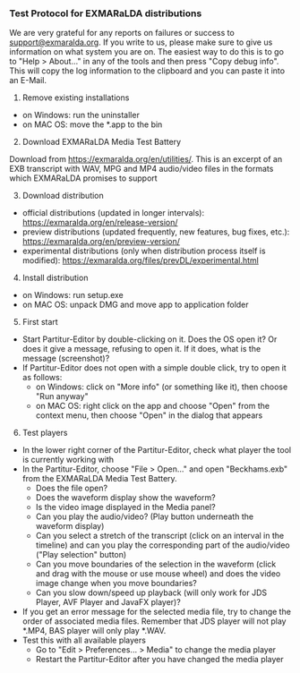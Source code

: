 ### Test Protocol for EXMARaLDA distributions

We are very grateful for any reports on failures or success to support@exmaralda.org. 
If you write to us, please make sure to give us information on what system you are on. The easiest way to do this is to go to "Help > About..." in any of the tools and then press "Copy debug info". This will copy the log information to the clipboard and you can paste it into an E-Mail.

1. Remove existing installations

- on Windows: run the uninstaller
- on MAC OS: move the *.app to the bin


2. Download EXMARaLDA Media Test Battery

Download from https://exmaralda.org/en/utilities/. This is an excerpt of an EXB transcript with WAV, MPG and MP4 audio/video files in the formats which EXMARaLDA promises to support


3. Download distribution

- official distributions (updated in longer intervals): https://exmaralda.org/en/release-version/
- preview distributions (updated frequently, new features, bug fixes, etc.): https://exmaralda.org/en/preview-version/
- experimental distributions (only when distribution process itself is modified): https://exmaralda.org/files/prevDL/experimental.html

4. Install distribution

- on Windows: run setup.exe
- on MAC OS: unpack DMG and move app to application folder

5. First start

- Start Partitur-Editor by double-clicking on it. Does the OS open it? Or does it give a message, refusing to open it. If it does, what is the message (screenshot)?
- If Partitur-Editor does not open with a simple double click, try to open it as follows:
  - on Windows: click on "More info" (or something like it), then choose "Run anyway"
  - on MAC OS: right click on the app and choose "Open" from the context menu, then choose "Open" in the dialog that appears

6. Test players

- In the lower right corner of the Partitur-Editor, check what player the tool is currently working with
- In the Partitur-Editor, choose "File > Open..." and open "Beckhams.exb" from the EXMARaLDA Media Test Battery.
  - Does the file open?
  - Does the waveform display show the waveform?
  - Is the video image displayed in the Media panel?
  - Can you play the audio/video? (Play button underneath the waveform display)
  - Can you select a stretch of the transcript (click on an interval in the timeline) and can you play the corresponding part of the audio/video ("Play selection" button)
  - Can you move boundaries of the selection in the waveform (click and drag with the mouse or use mouse wheel) and does the video image change when you move boundaries?
  - Can you slow down/speed up playback (will only work for JDS Player, AVF Player and JavaFX player)?
- If you get an error message for the selected media file, try to change the order of associated media files. Remember that JDS player will not play *.MP4, BAS player will only play *.WAV.
- Test this with all available players
  - Go to "Edit > Preferences... > Media" to change the media player
  - Restart the Partitur-Editor after you have changed the media player




